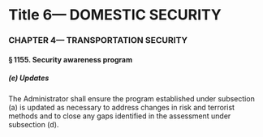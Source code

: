 
# Title 6— DOMESTIC SECURITY
### CHAPTER 4— TRANSPORTATION SECURITY
#### § 1155. Security awareness program
##### (e) Updates

The Administrator shall ensure the program established under subsection (a) is updated as necessary to address changes in risk and terrorist methods and to close any gaps identified in the assessment under subsection (d).

